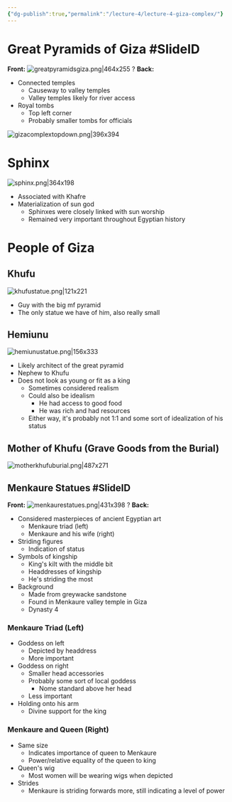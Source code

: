 ```yaml
---
{"dg-publish":true,"permalink":"/lecture-4/lecture-4-giza-complex/"}
---
```



# Great Pyramids of Giza #SlideID

<span class="hide-in-garden">**Front:**</span>
![greatpyramidsgiza.png|464x255](/img/user/Images/greatpyramidsgiza.png)
?
<span class="hide-in-garden">**Back:**</span>
- Connected temples
	- Causeway to valley temples
	- Valley temples likely for river access
- Royal tombs
	- Top left corner
	- Probably smaller tombs for officials

![gizacomplextopdown.png|396x394](/img/user/Images/gizacomplextopdown.png)

# Sphinx
![sphinx.png|364x198](/img/user/Images/sphinx.png)
- Associated with Khafre
- Materialization of sun god
	- Sphinxes were closely linked with sun worship
	- Remained very important throughout Egyptian history

# People of Giza
## Khufu
![khufustatue.png|121x221](/img/user/Images/khufustatue.png)
- Guy with the big mf pyramid
- The only statue we have of him, also really small

## Hemiunu
![hemiunustatue.png|156x333](/img/user/Images/hemiunustatue.png)
- Likely architect of the great pyramid
- Nephew to Khufu
- Does not look as young or fit as a king
	- Sometimes considered realism
	- Could also be idealism
		- He had access to good food
		- He was rich and had resources
	- Either way, it's probably not 1:1 and some sort of idealization of his status

## Mother of Khufu (Grave Goods from the Burial)
![motherkhufuburial.png|487x271](/img/user/Images/motherkhufuburial.png)

## Menkaure Statues #SlideID

<span class="hide-in-garden">**Front:**</span>
![menkaurestatues.png|431x398](/img/user/Images/menkaurestatues.png)
?
<span class="hide-in-garden">**Back:**</span>
- Considered masterpieces of ancient Egyptian art
	- Menkaure triad (left)
	- Menkaure and his wife (right)
- Striding figures
	- Indication of status
- Symbols of kingship
	- King's kilt with the middle bit
	- Headdresses of kingship
	- He's striding the most
- Background
	- Made from greywacke sandstone
	- Found in Menkaure valley temple in Giza
	- Dynasty 4
### Menkaure Triad (Left)
- Goddess on left
	- Depicted by headdress
	- More important
- Goddess on right
	- Smaller head accessories
	- Probably some sort of local goddess
		- Nome standard above her head
	- Less important
- Holding onto his arm
	- Divine support for the king
### Menkaure and Queen (Right)
- Same size
	- Indicates importance of queen to Menkaure
	- Power/relative equality of the queen to king
- Queen's wig
	- Most women will be wearing wigs when depicted
- Strides
	- Menkaure is striding forwards more, still indicating a level of power